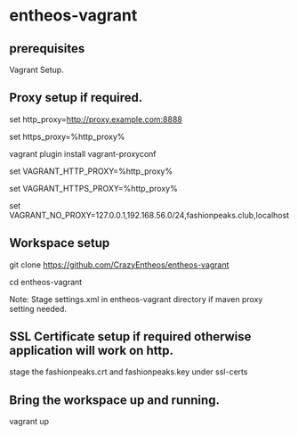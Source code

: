 # entheos-vagrant


## prerequisites

Vagrant Setup.


## Proxy setup if required.

set http_proxy=http://proxy.example.com:8888

set https_proxy=%http_proxy%

vagrant plugin install vagrant-proxyconf


set VAGRANT_HTTP_PROXY=%http_proxy%

set VAGRANT_HTTPS_PROXY=%http_proxy%

set VAGRANT_NO_PROXY=127.0.0.1,192.168.56.0/24,fashionpeaks.club,localhost




## Workspace setup

git clone https://github.com/CrazyEntheos/entheos-vagrant

cd entheos-vagrant

Note: Stage settings.xml in entheos-vagrant directory if maven proxy setting needed.


## SSL Certificate setup if required otherwise application will work on http.

stage the fashionpeaks.crt and fashionpeaks.key under ssl-certs


## Bring the workspace up and running.

vagrant up
